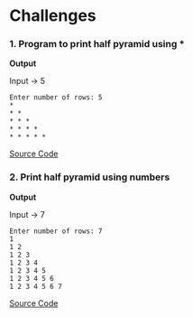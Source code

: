 # Challenges

### 1. Program to print half pyramid using *

**Output**

Input -> 5
```
Enter number of rows: 5
*
* *
* * *
* * * *
* * * * *
```

[Source Code](https://github.com/IIvexII/CS/blob/main/PF-CSC313/Loops/c1.cpp)

### 2. Print half pyramid using numbers

**Output**

Input -> 7
```
Enter number of rows: 7
1 
1 2 
1 2 3 
1 2 3 4 
1 2 3 4 5 
1 2 3 4 5 6 
1 2 3 4 5 6 7 
```

[Source Code](https://github.com/IIvexII/CS/blob/main/PF-CSC313/Loops/c2.cpp)